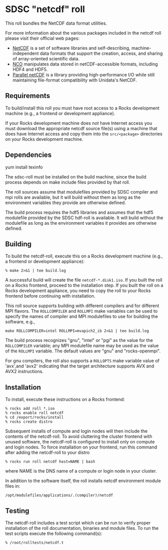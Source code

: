 # SDSC "netcdf" roll

This roll bundles the NetCDF data format utilities.

For more information about the various packages included in the netcdf roll please visit their official web pages:

- <a href="http://www.unidata.ucar.edu/software/netcdf"
target="_blank">NetCDF</a> is a set of software libraries and self-describing,
machine-independent data formats that support the creation, access, and sharing
of array-oriented scientific data.
- <a href="http://nco.sourceforge.net" target="_blank">NCO</a> manipulates data
stored in netCDF-accessible formats, including HDF4 and HDF5.
- <a href="https://trac.mcs.anl.gov/projects/parallel-netcdf"
target="_blank">Parallel netCDF</a> is a library providing high-performance I/O
while still maintaining file-format compatibility with  Unidata's NetCDF.


## Requirements

To build/install this roll you must have root access to a Rocks development
machine (e.g., a frontend or development appliance).

If your Rocks development machine does *not* have Internet access you must
download the appropriate netcdf source file(s) using a machine that does
have Internet access and copy them into the `src/<package>` directories on your
Rocks development machine.


## Dependencies

yum install texinfo

The sdsc-roll must be installed on the build machine, since the build process
depends on make include files provided by that roll.

The roll sources assume that modulefiles provided by SDSC compiler and mpi
rolls are available, but it will build without them as long as the environment
variables they provide are otherwise defined.

The build process requires the hdf5 libraries and assumes that the hdf5
modulefile provided by the SDSC hdf-roll is available.  It will build without
the modulefile as long as the environment variables it provides are otherwise
defined.


## Building

To build the netcdf-roll, execute this on a Rocks development
machine (e.g., a frontend or development appliance):

```shell
% make 2>&1 | tee build.log
```

A successful build will create the file `netcdf-*.disk1.iso`.  If you built the
roll on a Rocks frontend, proceed to the installation step. If you built the
roll on a Rocks development appliance, you need to copy the roll to your Rocks
frontend before continuing with installation.

This roll source supports building with different compilers and for different
MPI flavors.  The `ROLLCOMPILER` and `ROLLMPI` make variables can be used to
specify the names of compiler and MPI modulefiles to use for building the
software, e.g.,

```shell
make ROLLCOMPILER=intel ROLLMPI=mvapich2_ib 2>&1 | tee build.log
```

The build process recognizes "gnu", "intel" or "pgi" as the value for the
`ROLLCOMPILER` variable; any MPI modulefile name may be used as the value of
the `ROLLMPI` variable.  The default values are "gnu" and "rocks-openmpi".

For gnu compilers, the roll also supports a `ROLLOPTS` make variable value of
'avx',and 'avx2' indicating that the target architecture supports AVX and AVX2 instructions.


## Installation

To install, execute these instructions on a Rocks frontend:

```shell
% rocks add roll *.iso
% rocks enable roll netcdf
% cd /export/rocks/install
% rocks create distro
```

Subsequent installs of compute and login nodes will then include the contents
of the netcdf-roll.  To avoid cluttering the cluster frontend with unused
software, the netcdf-roll is configured to install only on compute and
login nodes. To force installation on your frontend, run this command after
adding the netcdf-roll to your distro

```shell
% rocks run roll netcdf host=NAME | bash
```

where NAME is the DNS name of a compute or login node in your cluster.

In addition to the software itself, the roll installs netcdf environment
module files in:

```shell
/opt/modulefiles/applications/.(compiler)/netcdf
```


## Testing

The netcdf-roll includes a test script which can be run to verify proper
installation of the roll documentation, binaries and module files. To
run the test scripts execute the following command(s):

```shell
% /root/rolltests/netcdf.t 
```
